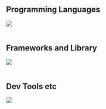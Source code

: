 ## Programming Languages

<img src="https://skillicons.dev/icons?i=html,css,js,python" /> <br /><br />

## Frameworks and Library

<img src="https://skillicons.dev/icons?i=react,nextjs,threejs,laravel,wordpress" /> <br /><br />

## Dev Tools etc

<img src="https://skillicons.dev/icons?i=figma,github,vscode,ubuntu,windows,apple" /> <br /><br />
